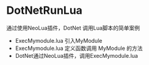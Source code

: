 # DotNetRunLua

通过使用NeoLua插件，DotNet 调用Lua脚本的简单案例



- ExecMymodule.lua 引入MyModule
- ExecMymodule.lua 定义函数调用 MyModule 的方法
- DotNet通过NeoLua插件，调用ExecMymodule.lua
